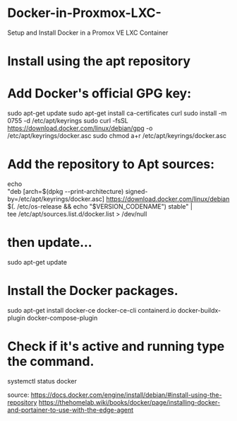 # Docker-in-Proxmox-LXC-
Setup and Install Docker in a Promox VE LXC Container

# Install using the apt repository
# Add Docker's official GPG key:
sudo apt-get update
sudo apt-get install ca-certificates curl
sudo install -m 0755 -d /etc/apt/keyrings
sudo curl -fsSL https://download.docker.com/linux/debian/gpg -o /etc/apt/keyrings/docker.asc
sudo chmod a+r /etc/apt/keyrings/docker.asc

# Add the repository to Apt sources:
echo \
  "deb [arch=$(dpkg --print-architecture) signed-by=/etc/apt/keyrings/docker.asc] https://download.docker.com/linux/debian \
  $(. /etc/os-release && echo "$VERSION_CODENAME") stable" | \
  tee /etc/apt/sources.list.d/docker.list > /dev/null

# then update...  
sudo apt-get update

# Install the Docker packages.
sudo apt-get install docker-ce docker-ce-cli containerd.io docker-buildx-plugin docker-compose-plugin

# Check if it's active and running type the command.
systemctl status docker


source: 
https://docs.docker.com/engine/install/debian/#install-using-the-repository
https://thehomelab.wiki/books/docker/page/installing-docker-and-portainer-to-use-with-the-edge-agent
  

